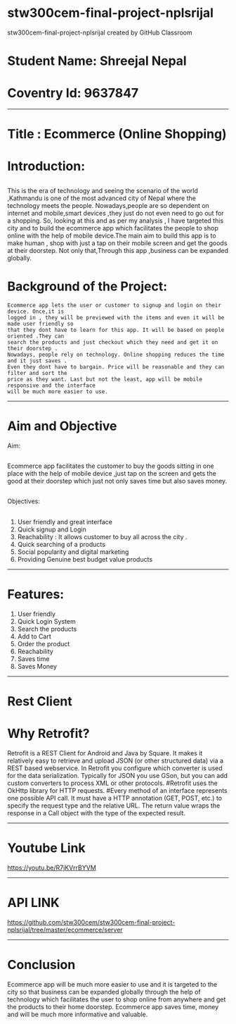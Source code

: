 # stw300cem-final-project-nplsrijal
stw300cem-final-project-nplsrijal created by GitHub Classroom
# Student Name: Shreejal Nepal
# Coventry Id: 9637847
------------------------------------------------------------

# Title : Ecommerce (Online Shopping)

# Introduction: 
##
 This is the era of technology and seeing the scenario of the world ,Kathmandu is one of
the most advanced city of Nepal where the technology meets the people.
Nowadays,people are so dependent on internet and mobile,smart devices ,they just do not
even need to go out for a shopping. So, looking at this and as per my analysis , I have
targeted this city and to build the ecommerce app which facilitates the people to shop
online with the help of mobile device.The main aim to build this app is to make human ,
shop with just a tap on their mobile screen and get the goods at their doorstep. Not only
that,Through this app ,business can be expanded globally.

# Background of the Project:

    Ecommerce app lets the user or customer to signup and login on their device. Once,it is
    logged in , they will be previewed with the items and even it will be made user friendly so
    that they dont have to learn for this app. It will be based on people oriented .They can
    search the products and just checkout which they need and get it on their doorstep .
    Nowadays, people rely on technology. Online shopping reduces the time and it just saves .
    Even they dont have to bargain. Price will be reasonable and they can filter and sort the
    price as they want. Last but not the least, app will be mobile responsive and the interface
    will be much more easier to use.
---------------------------------------

# Aim and Objective
 Aim:
 ##
 Ecommerce app facilitates the customer to buy the goods sitting in one place with the help
of mobile device ,just tap on the screen and gets the good at their doorstep which just not
only saves time but also saves money.
##
Objectives:
##
1. User friendly and great interface
2. Quick signup and Login
3. Reachability : It allows customer to buy all across the city .
4. Quick searching of a products
5. Social popularity and digital marketing
6. Providing Genuine best budget value products

-----------------------------------------------
# Features:
1. User friendly
2. Quick Login System
3. Search the products
4. Add to Cart
5. Order the product
6. Reachability
7. Saves time
8. Saves Money

--------------------------------------------------
# Rest Client
##
# Why Retrofit?
Retrofit is a REST Client for Android and Java by Square. It makes it relatively easy to retrieve and upload JSON (or other structured data) via a REST based webservice. In Retrofit you configure which converter is used for the data serialization. Typically for JSON you use GSon, but you can add custom converters to process XML or other protocols. 
#Retrofit uses the OkHttp library for HTTP requests.
#Every method of an interface represents one possible API call. It must have a HTTP annotation (GET, POST, etc.) to specify the request type and the relative URL. The return value wraps the response in a Call object with the type of the expected result.

--------------------------------------------------
# Youtube Link
https://youtu.be/R7jKVrrBYVM

--------------------------------------------------
# API LINK
https://github.com/stw300cem/stw300cem-final-project-nplsrijal/tree/master/ecommerce/server

--------------------------------------------------
# Conclusion
Ecommerce app will be much more easier to use and it is targeted to the city so that
business can be expanded globally through the help of technology which facilitates the
user to shop online from anywhere and get the products to their home doorstep.
Ecommerce app saves time, money and will be much more informative and valuable.


